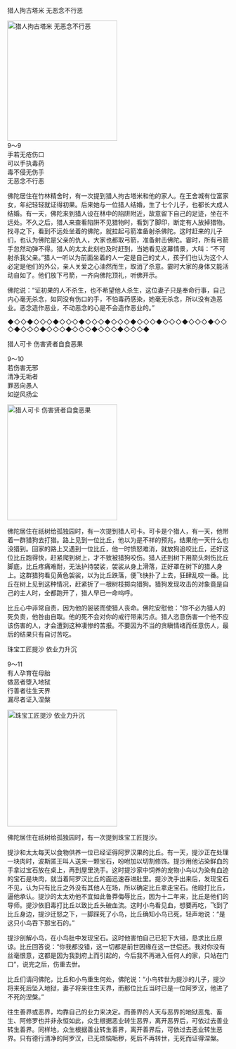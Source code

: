 猎人拘古塔米 无恶念不行恶


<div class="e2">
<img src="images/fjj-43-1.jpg" width="250" height="273" alt="猎人拘古塔米 无恶念不行恶"/>
<div>
9～9<br>
 手若无疮伤口<br>
 可以手执毒药 <br>
 毒不侵无伤手 <br>
 无恶念不行恶 <br>
 
</div>
</div>



佛陀居住在竹林精舍时，有一次提到猎人拘古塔米和他的家人。在王舍城有位富家女，年纪轻轻就证得初果。后来她与一位猎人结婚，生了七个儿子，也都长大成人结婚。有一天，佛陀来到猎人设在林中的陷阱附近，故意留下自己的足迹，坐在不远处。不久之后，猎人来查看陷阱不见猎物时，看到了脚印，断定有人放掉猎物。找寻之下，看到不远处坐着的佛陀，就拉起弓箭准备射杀佛陀。这时赶来的儿子们，也认为佛陀是父亲的仇人，大家也都取弓箭，准备射击佛陀。霎时，所有弓箭手忽然动弹不得。猎人的太太此刻也及时赶到，当她看见这幕情景，大叫：“不可射杀我父亲。”猎人一听以为前面坐着的人一定是自己的丈人，孩子们也认为这个人必定是他们的外公，亲人关爱之心油然而生，取消了杀意。霎时大家的身体又能活动自如了。他们放下弓箭，一齐向佛陀顶礼，听佛开示。

佛陀说：“证初果的人不杀生，也不希望他人杀生，这位妻子只是奉命行事，自己内心毫无杀念，如同没有伤口的手，不怕毒药感染，她毫无杀念，所以没有造恶业。恶念造作恶业，不动恶念的心是不会造作恶业的。”

◆◇◇◆◇◇◇◆◇◇◇◆◇◇◇◆◇◇◇◆◇◇◇◆◇◇◇◆◇◇◇◆◇◇◇◆◇◇◇◆◇◇◇◆◇◇◇◆◇◇◇◆◇◇◇◆

猎人可卡 伤害贤者自食恶果


<div class="e2">
<div>
 <p class="p13-5">9～10<br>
 若伤害无邪 <br>
 清净无垢者 <br>
 罪恶向愚人 <br>
 如逆风扬尘 <br>
 </p> 
</div>
<img src="images/fjj-43-2.jpg" width="250" height="263" alt="猎人可卡 伤害贤者自食恶果"/>
</div>

佛陀居住在祇树给孤独园时，有一次提到猎人可卡。可卡是个猎人，有一天，他带着一群猎狗去打猎。路上见到一位比丘，他以为是不祥的预兆，结果他一天什么也没猎到。回家的路上又遇到一位比丘，他一时愤怒难消，就放狗追咬比丘，还好这位比丘跑得快，赶紧爬到树上，才不致被猎狗咬伤。猎人还到树下用箭头刺伤比丘脚底，比丘疼痛难耐，无法护持袈裟，袈裟从身上滑落，正好罩在树下的猎人身上。这群猎狗看见黄色袈裟，以为比丘跌落，便飞快扑了上去，狂肆乱咬一番。比丘在树上见到这种情况，赶紧折了一根树枝掷向猎狗。猎狗发现攻击的对象竟是自己的主人时，全都跑开了，猎人早已一命呜呼。

比丘心中非常自责，因为他的袈裟而使猎人丧命。佛陀安慰他：“你不必为猎人的死负责，他咎由自取。他的死不会对你的戒行带来污点。猎人恣意伤害一个他不应该伤害的人，才会遭到这种凄惨的苦报。不要因为不当的贪瞋情绪而任意伤人，最后的结果只有自讨苦吃。



珠宝工匠提沙 依业力升沉


<div class="e2">
<div>
 <p class="p13-5">9～11<br>
 有人孕育在母胎<br>
 做恶者堕入地狱<br>
 行善者往生天界<br>
 漏尽者证入涅槃</p> 
</div>
<img src="images/fjj-43-3.jpg" width="250" height="265" alt="珠宝工匠提沙 依业力升沉"/>
</div>

佛陀居住在祇树给孤独园时，有一次提到珠宝工匠提沙。

提沙和太太每天以食物供养一位已经证得阿罗汉果的比丘。有一天，提沙正在处理一块肉时，波斯匿王叫人送来一颗宝石，吩咐加以切割修饰。提沙用他沾染鲜血的手拿过宝石放在桌上，再到屋里洗手。这时提沙家中饲养的宠物小鸟以为染有血迹的宝石是块肉，就当着阿罗汉比丘的面迅速吞进肚里。提沙洗手出来后，发现宝石不见，认为只有比丘之外没有其他人在场，所以确定比丘拿走宝石。他殴打比丘，逼他承认。提沙的太太劝他不宜如此鲁莽侮辱比丘，因为十二年来，比丘是他们的导师。提沙依旧毒打比丘以致比丘头破血流。这时小鸟看见血，想要再吃，飞到了比丘身边，提沙迁怒之下，一脚踩死了小鸟，比丘确知小鸟已死，轻声地说：“是这只小鸟吞下那宝石的。”

提沙剖解小鸟，在小鸟肚中发现宝石。这时他害怕自己已犯下大错，恳求比丘原谅。比丘回答说：“你我都没错，这一切都是前世因缘在这一世偿还。我对你没有丝毫恨意，这都是因为我到府上而引起的，今后我不再进入任何人的家，只站在门口”，说完之后，伤重去世。

比丘们请问佛陀，比丘和小鸟重生何处，佛陀说：“小鸟转世为提沙的儿子，提沙将来死后坠入地狱，妻子将来往生天界，而那位比丘当时已是一位阿罗汉，他进了不死的涅槃。”

往生善界或恶界，均靠自己的业力来决定。而善界的人天与恶界的地狱恶鬼、畜生、阿修罗也并非永恒如此，众生根据恶业转生恶界，离开恶界后，可依过去善业转生善界。同样地，众生根据善业转生善界，离开善界后，可依过去恶业转生恶界。只有德行清净的阿罗汉，已无烦恼垢秽，死后不再转世，无死而证得涅槃。
